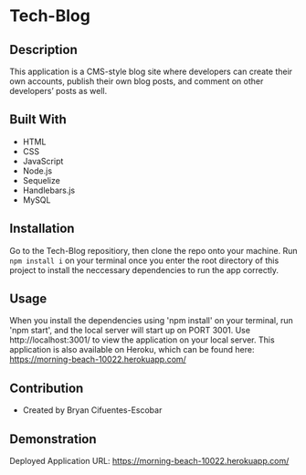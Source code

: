 # Tech-Blog


## Description
This application is a CMS-style blog site where developers can create their own accounts, publish their own blog posts, and comment on other developers’ posts as well.


## Built With
* HTML
* CSS
* JavaScript
* Node.js
* Sequelize
* Handlebars.js
* MySQL

## Installation
Go to the Tech-Blog repositiory, then clone the repo onto your machine. Run `npm install i` on your terminal once you enter the root directory of this project to install the neccessary dependencies to run the app correctly.

## Usage
When you install the dependencies using 'npm install' on your terminal, run 'npm start', and the local server will start up on PORT 3001. Use http://localhost:3001/ to view the application on your local server. This application is also available on Heroku, which can be found here: https://morning-beach-10022.herokuapp.com/

## Contribution
* Created by Bryan Cifuentes-Escobar

## Demonstration
Deployed Application URL: https://morning-beach-10022.herokuapp.com/